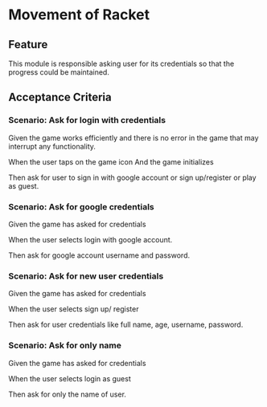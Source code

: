 # Movement of Racket

## Feature

This module is responsible asking user
for its credentials so that the progress
could be maintained.

## Acceptance Criteria

### Scenario: Ask for login with credentials

Given the game works efficiently and there is no error
in the game that may interrupt any functionality.

When the user taps on the game icon
And the game initializes

Then ask for user to sign in with
google account
or sign up/register or play as guest.

### Scenario: Ask for google credentials

Given the game has asked for credentials

When the user selects login with
google account.

Then ask for google account username
and password.

### Scenario: Ask for new user credentials

Given the game has asked for credentials

When the user selects sign up/ register

Then ask for user credentials like
full name, age, username, password.

### Scenario: Ask for only name

Given the game has asked for credentials

When the user selects login as guest

Then ask for only the name of user.
